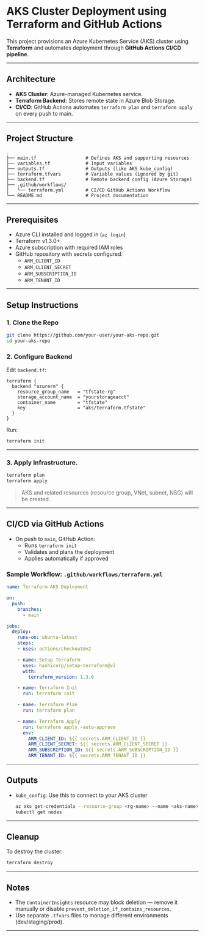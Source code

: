 
# AKS Cluster Deployment using Terraform and GitHub Actions

This project provisions an Azure Kubernetes Service (AKS) cluster using **Terraform** and automates deployment through **GitHub Actions CI/CD pipeline**.

---

##  Architecture

- **AKS Cluster**: Azure-managed Kubernetes service.
- **Terraform Backend**: Stores remote state in Azure Blob Storage.
- **CI/CD**: GitHub Actions automates `terraform plan` and `terraform apply` on every push to main.

---

##  Project Structure

```
.
├── main.tf                  # Defines AKS and supporting resources
├── variables.tf             # Input variables
├── outputs.tf               # Outputs (like AKS kube_config)
├── terraform.tfvars         # Variable values (ignored by git)
├── backend.tf               # Remote backend config (Azure Storage)
├── .github/workflows/
│   └── terraform.yml        # CI/CD GitHub Actions Workflow
└── README.md                # Project documentation
```

---

##  Prerequisites

- Azure CLI installed and logged in (`az login`)
- Terraform v1.3.0+
- Azure subscription with required IAM roles
- GitHub repository with secrets configured:
  - `ARM_CLIENT_ID`
  - `ARM_CLIENT_SECRET`
  - `ARM_SUBSCRIPTION_ID`
  - `ARM_TENANT_ID`

---

##  Setup Instructions

### 1. Clone the Repo

```bash
git clone https://github.com/your-user/your-aks-repo.git
cd your-aks-repo
```

### 2. Configure Backend

Edit `backend.tf`:

```hcl
terraform {
  backend "azurerm" {
    resource_group_name   = "tfstate-rg"
    storage_account_name  = "yourstorageacct"
    container_name        = "tfstate"
    key                   = "aks/terraform.tfstate"
  }
}
```

Run:

```bash
terraform init
```

---

### 3. Apply Infrastructure.

```bash
terraform plan
terraform apply
```

> AKS and related resources (resource group, VNet, subnet, NSG) will be created.

---

## CI/CD via GitHub Actions

- On push to `main`, GitHub Action:
  - Runs `terraform init`
  - Validates and plans the deployment
  - Applies automatically if approved

### Sample Workflow: `.github/workflows/terraform.yml`

```yaml
name: Terraform AKS Deployment

on:
  push:
    branches:
      - main

jobs:
  deploy:
    runs-on: ubuntu-latest
    steps:
    - uses: actions/checkout@v2

    - name: Setup Terraform
      uses: hashicorp/setup-terraform@v2
      with:
        terraform_version: 1.3.0

    - name: Terraform Init
      run: terraform init

    - name: Terraform Plan
      run: terraform plan

    - name: Terraform Apply
      run: terraform apply -auto-approve
      env:
        ARM_CLIENT_ID: ${{ secrets.ARM_CLIENT_ID }}
        ARM_CLIENT_SECRET: ${{ secrets.ARM_CLIENT_SECRET }}
        ARM_SUBSCRIPTION_ID: ${{ secrets.ARM_SUBSCRIPTION_ID }}
        ARM_TENANT_ID: ${{ secrets.ARM_TENANT_ID }}
```

---

## Outputs

- `kube_config`: Use this to connect to your AKS cluster
  ```bash
  az aks get-credentials --resource-group <rg-name> --name <aks-name>
  kubectl get nodes
  ```

---

##  Cleanup

To destroy the cluster:

```bash
terraform destroy
```

---

##  Notes

- The `ContainerInsights` resource may block deletion — remove it manually or disable `prevent_deletion_if_contains_resources`.
- Use separate `.tfvars` files to manage different environments (dev/staging/prod).

---

